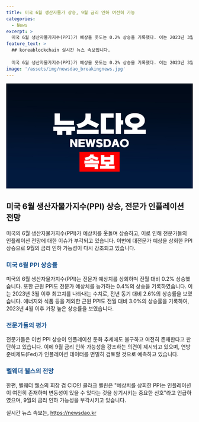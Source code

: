 ```yaml
---
title: 미국 6월 생산자물가 상승, 9월 금리 인하 여전히 가능
categories:
  - News
excerpt: >
  미국 6월 생산자물가지수(PPI)가 예상을 웃도는 0.2% 상승을 기록했다. 이는 2023년 3월 이후 최고치이며, 인플레이션 여전히 존재하는 것으로 평가됐다. 근원 PPI도 0.4% 상승하여 2023년 4월 이후 최고 상승률을 나타냈다. 예상보다 뜨거운 PPI는 인플레이션 여전히 존재함을 시사하며, 9월 금리 인하 가능성은 여전히 유효하다는 전문가들의 관측이 나왔다. CNBC는 경제학자와 투자자들이 CPI에 더 큰 비중을 두고 있다고 진단했다.
feature_text: >
  ## koreablockchain 실시간 뉴스 속보입니다.

  미국 6월 생산자물가지수(PPI)가 예상을 웃도는 0.2% 상승을 기록했다. 이는 2023년 3월 이후 최고치이며, 인플레이션 여전히 존재하는 것으로 평가됐다. 근원 PPI도 0.4% 상승하여 2023년 4월 이후 최고 상승률을 나타냈다. 예상보다 뜨거운 PPI는 인플레이션 여전히 존재함을 시사하며, 9월 금리 인하 가능성은 여전히 유효하다는 전문가들의 관측이 나왔다. CNBC는 경제학자와 투자자들이 CPI에 더 큰 비중을 두고 있다고 진단했다.
image: '/assets/img/newsdao_breakingnews.jpg'
---
```


<p><img src="/assets/img/newsdao_breakingnews.jpg" alt="koreablockchain 속보" /></p>

<h2 data-ke-size="size26">미국 6월 생산자물가지수(PPI) 상승, 전문가 인플레이션 전망</h2>

<p data-ke-size="size16">미국의 6월 생산자물가지수(PPI)가 예상치를 웃돌며 상승하고, 이로 인해 전문가들의 인플레이션 전망에 대한 이슈가 부각되고 있습니다. 이번에 대전문가 예상을 상회한 PPI 상승으로 9월의 금리 인하 가능성이 다시 강조되고 있습니다.</p>

<h3><b><span style="color: #1a5490;">미국 6월 PPI 상승률</span></b></h3>

<p data-ke-size="size16">미국의 6월 생산자물가지수(PPI)는 전문가 예상치를 상회하며 전월 대비 0.2% 상승했습니다. 또한 근원 PPI도 전문가 예상치를 능가하는 0.4%의 상승을 기록하였습니다. 이는 2023년 3월 이후 최고치를 나타내는 수치로, 전년 동기 대비 2.6%의 상승률을 보였습니다. 에너지와 식품 등을 제외한 근원 PPI도 전월 대비 3.0%의 상승률을 기록하여, 2023년 4월 이후 가장 높은 상승률을 보였습니다.</p>

<h3><b><span style="color: #1a5490;">전문가들의 평가</span></b></h3>

<p data-ke-size="size16">전문가들은 이번 PPI 상승이 인플레이션 둔화 추세에도 불구하고 여전히 존재한다고 판단하고 있습니다. 이에 9월 금리 인하 가능성을 강조하는 의견이 제시되고 있으며, 연방준비제도(Fed)가 인플레이션 데이터를 면밀히 검토할 것으로 예측하고 있습니다.</p>

<h3><b><span style="color: #1a5490;">벨웨더 웰스의 전망</span></b></h3>

<p data-ke-size="size16">한편, 벨웨더 웰스의 회장 겸 CIO인 클라크 벨린은 "예상치를 상회한 PPI는 인플레이션이 여전히 존재하며 변동성이 있을 수 있다는 것을 상기시키는 중요한 신호"라고 언급하였으며, 9월의 금리 인하 가능성을 부각시키고 있습니다.</p>
실시간 뉴스 속보는, <a href="https://newsdao.kr" rel="dofollow">https://newsdao.kr</a>


